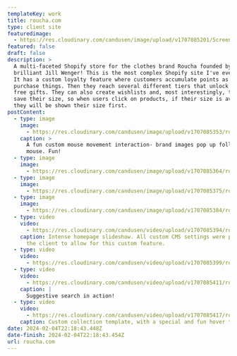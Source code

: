 ```yaml
---
templateKey: work
title: roucha.com
type: client site
featuredimage:
  - https://res.cloudinary.com/candusen/image/upload/v1707085201/Screenshot_2024-02-04_at_5.19.53_PM_kkpm7s.png
featured: false
draft: false
description: >
  A multi-faceted Shopify store for the clothes brand Roucha founded by the
  brilliant Jill Wenger! This is the most complex Shopify site I've ever built.
  It has a custom loyalty feature where customers accumulate points as they
  purchase things. Then they reach several different tiers that unlock different
  free gifts. They can also create wishlists and, most interestingly, they can
  save their size, so when users click on products, if their size is available,
  they will be shown their size first. 
postContent:
  - type: image
    image:
      - https://res.cloudinary.com/candusen/image/upload/v1707085353/roucha_splash_image_pop_98ea995add_rmkku3.webp
    caption: >
      A fun custom mouse movement interaction- brand images pop up following the
      mouse. Fun!
  - type: image
    image:
      - https://res.cloudinary.com/candusen/image/upload/v1707085364/roucha_product_3_49d8f6a668_ffu2yy.webp
  - type: image
    image:
      - https://res.cloudinary.com/candusen/image/upload/v1707085375/roucha_coll_707d03fe8d_azlrmy.webp
  - type: image
    image:
      - https://res.cloudinary.com/candusen/image/upload/v1707085384/roucha_similar_items_d8f783e542_rb9d9l.webp
  - type: video
    video:
      - https://res.cloudinary.com/candusen/video/upload/v1707085394/roucha_splash_scroll_fcf2c453b5_thezsl.mp4
    caption: Intense homepage slideshow. All custom CMS settings were programmed for
      the client to allow for this custom feature.
  - type: video
    video:
      - https://res.cloudinary.com/candusen/video/upload/v1707085399/roucha_splash_coll_prod_cart_42efccd5f1_gbyzow.mp4
  - type: video
    video:
      - https://res.cloudinary.com/candusen/video/upload/v1707085411/roucha_search_demo_0b80663787_tv4fmh.mp4
    caption: |
      Suggestive search in action!
  - type: video
    video:
      - https://res.cloudinary.com/candusen/video/upload/v1707085417/roucha_grid_template2_d6a59fa9d0_g6icbu.mp4
    caption: Custom collection template, with a special and fun hover trail :)
date: 2024-02-04T22:18:43.448Z
date-finish: 2024-02-04T22:18:43.454Z
url: roucha.com
---
```

